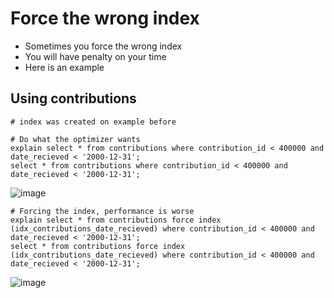 # Force the wrong index 

   * Sometimes you force the wrong index
   * You will have penalty on your time
   * Here is an example

## Using contributions 

```
# index was created on example before 

```

```
# Do what the optimizer wants
explain select * from contributions where contribution_id < 400000 and date_recieved < '2000-12-31';
select * from contributions where contribution_id < 400000 and date_recieved < '2000-12-31';
```

![image](https://github.com/user-attachments/assets/804c1be1-52f5-454d-a5cb-c38b2bace278)



```
# Forcing the index, performance is worse
explain select * from contributions force index (idx_contributions_date_recieved) where contribution_id < 400000 and date_recieved < '2000-12-31';
select * from contributions force index (idx_contributions_date_recieved) where contribution_id < 400000 and date_recieved < '2000-12-31';
```

![image](https://github.com/user-attachments/assets/23b3f9de-0dd0-47d7-9364-815ddd2439d6)
